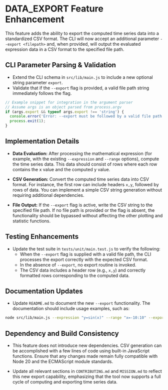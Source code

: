 # DATA_EXPORT Feature Enhancement

This feature adds the ability to export the computed time series data into a standardized CSV format. The CLI will now accept an additional parameter `--export <filepath>` and, when provided, will output the evaluated expression data in a CSV format to the specified file path.

## CLI Parameter Parsing & Validation

- Extend the CLI schema in `src/lib/main.js` to include a new optional string parameter `export`.
- Validate that if the `--export` flag is provided, a valid file path string immediately follows the flag.

```js
// Example snippet for integration in the argument parser
// Assume args is an object parsed from process.argv
if (args.export && typeof args.export !== 'string') {
  console.error('Error: --export must be followed by a valid file path.');
  process.exit(1);
}
```

## Implementation Details

- **Data Evaluation:** After processing the mathematical expression (for example, with the existing `--expression` and `--range` options), compute the time series data. This data should consist of rows where each row contains the x value and the computed y value.

- **CSV Generation:** Convert the computed time series data into CSV format. For instance, the first row can include headers `x,y`, followed by rows of data. You can implement a simple CSV string generation without requiring additional dependencies.

- **File Output:** If the `--export` flag is active, write the CSV string to the specified file path. If no file path is provided or the flag is absent, the functionality should be bypassed without affecting the other plotting and statistic functions.

## Testing Enhancements

- Update the test suite in `tests/unit/main.test.js` to verify the following:
  - When the `--export` flag is supplied with a valid file path, the CLI processes the export correctly with the expected CSV format.
  - In the absence of `--export`, no export routine is invoked.
  - The CSV data includes a header row (e.g., `x,y`) and correctly formatted rows corresponding to the computed data.

## Documentation Updates

- Update `README.md` to document the new `--export` functionality. The documentation should include usage examples, such as:

```sh
node src/lib/main.js --expression "y=sin(x)" --range "x=-10:10" --export output.csv
```

## Dependency and Build Consistency

- This feature does not introduce new dependencies. CSV generation can be accomplished with a few lines of code using built-in JavaScript functions. Ensure that any changes made remain fully compatible with Node 20 and the ECMAScript module standards.

- Update all relevant sections in `CONTRIBUTING.md` and `MISSION.md` to reflect this new export capability, emphasizing that the tool now supports a full cycle of computing and exporting time series data.

